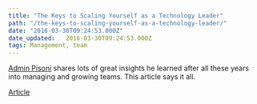 ```yaml
---
title: "The Keys to Scaling Yourself as a Technology Leader"
path: "/the-keys-to-scaling-yourself-as-a-technology-leader/"
date: "2016-03-30T09:24:53.000Z"
date_updated:   2016-03-30T09:24:53.000Z
tags: Management, team
---
```


[Admin Pisoni](https://www.linkedin.com/in/adam-pisoni-12340b1) shares lots of great insights he learned after all these years into managing and growing teams. This article says it all.

[Article](http://firstround.com/review/the-keys-to-scaling-yourself-as-a-technology-leader/)
